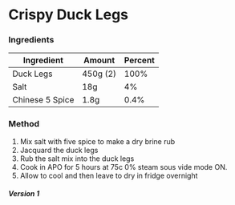 # Crispy Duck Legs

### Ingredients

| Ingredient | Amount   | Percent |
|---|---|--|
| Duck Legs  | 450g (2)  | 100% |
| Salt  | 18g | 4% | 
| Chinese 5 Spice | 1.8g | 0.4% |


### Method

1. Mix salt with five spice to make a dry brine rub
2. Jacquard the duck legs
3. Rub the salt mix into the duck legs
4. Cook in APO for 5 hours at 75c 0% steam sous vide mode ON.
5. Allow to cool and then leave to dry in fridge overnight

##### Version 1